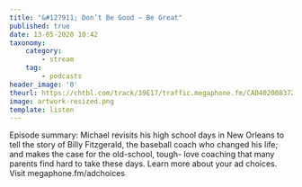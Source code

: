```yaml
---
title: "&#127911; Don’t Be Good – Be Great"
published: true
date: 13-05-2020 10:42
taxonomy:
    category:
        - stream
    tag:
        - podcasts
header_image: '0'
theurl: https://chtbl.com/track/39E17/traffic.megaphone.fm/CAD4020083728.mp3
image: artwork-resized.png
template: listen
--- 
```

Episode summary: Michael revisits his high school days in New Orleans to tell the story of Billy Fitzgerald, the baseball coach who changed his life; and makes the case for the old-school, tough- love coaching that many parents find hard to take these days. Learn more about your ad choices. Visit megaphone.fm/adchoices
